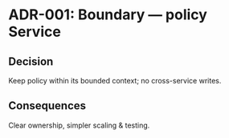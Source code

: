 # ADR-001: Boundary — policy Service
## Decision
Keep policy within its bounded context; no cross-service writes.
## Consequences
Clear ownership, simpler scaling & testing.
